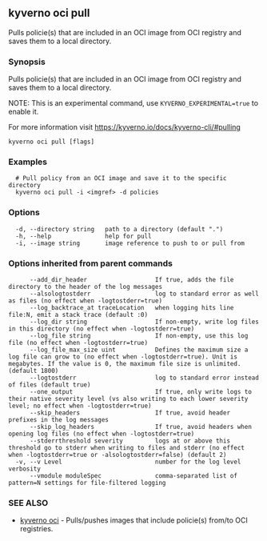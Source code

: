 ## kyverno oci pull

Pulls policie(s) that are included in an OCI image from OCI registry and saves them to a local directory.

### Synopsis

Pulls policie(s) that are included in an OCI image from OCI registry and saves them to a local directory.

  NOTE: This is an experimental command, use `KYVERNO_EXPERIMENTAL=true` to enable it.

  For more information visit https://kyverno.io/docs/kyverno-cli/#pulling

```
kyverno oci pull [flags]
```

### Examples

```
  # Pull policy from an OCI image and save it to the specific directory
  kyverno oci pull -i <imgref> -d policies
```

### Options

```
  -d, --directory string   path to a directory (default ".")
  -h, --help               help for pull
  -i, --image string       image reference to push to or pull from
```

### Options inherited from parent commands

```
      --add_dir_header                   If true, adds the file directory to the header of the log messages
      --alsologtostderr                  log to standard error as well as files (no effect when -logtostderr=true)
      --log_backtrace_at traceLocation   when logging hits line file:N, emit a stack trace (default :0)
      --log_dir string                   If non-empty, write log files in this directory (no effect when -logtostderr=true)
      --log_file string                  If non-empty, use this log file (no effect when -logtostderr=true)
      --log_file_max_size uint           Defines the maximum size a log file can grow to (no effect when -logtostderr=true). Unit is megabytes. If the value is 0, the maximum file size is unlimited. (default 1800)
      --logtostderr                      log to standard error instead of files (default true)
      --one_output                       If true, only write logs to their native severity level (vs also writing to each lower severity level; no effect when -logtostderr=true)
      --skip_headers                     If true, avoid header prefixes in the log messages
      --skip_log_headers                 If true, avoid headers when opening log files (no effect when -logtostderr=true)
      --stderrthreshold severity         logs at or above this threshold go to stderr when writing to files and stderr (no effect when -logtostderr=true or -alsologtostderr=false) (default 2)
  -v, --v Level                          number for the log level verbosity
      --vmodule moduleSpec               comma-separated list of pattern=N settings for file-filtered logging
```

### SEE ALSO

* [kyverno oci](kyverno_oci.md)	 - Pulls/pushes images that include policie(s) from/to OCI registries.

